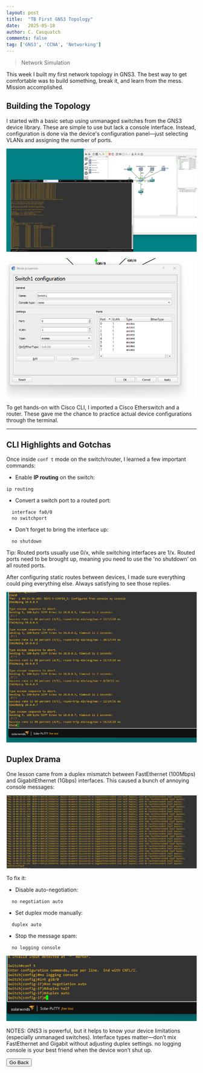 ```yaml
---
layout: post
title:  "TB First GNS3 Topology"
date:   2025-05-18
author: C. Casquatch
comments: false
tag: ['GNS3', 'CCNA', 'Networking']
---
```


> Network Simulation

This week I built my first network topology in GNS3. The best way to get comfortable was to build something, break it, and learn from the mess. Mission accomplished.

## Building the Topology

I started with a basic setup using unmanaged switches from the GNS3 device library. These are simple to use but lack a console interface. Instead, configuration is done via the device's configuration panel—just selecting VLANs and assigning the number of ports.

![Photo1](/assets/images/GNS3/FirstGNS3/1st.png)

![Photo2](/assets/images/GNS3/FirstGNS3/switchconfigpanel.png)

To get hands-on with Cisco CLI, I imported a Cisco Etherswitch and a router. These gave me the chance to practice actual device configurations through the terminal.

---

## CLI Highlights and Gotchas

Once inside `conf t` mode on the switch/router, I learned a few important commands:

- Enable **IP routing** on the switch:  
```
ip routing
```
- Convert a switch port to a routed port:  
```
  interface fa0/0  
  no switchport
```
- Don't forget to bring the interface up:  
```
  no shutdown
```

Tip: Routed ports usually use 0/x, while switching interfaces are 1/x. Routed ports need to be brought up, meaning you need to use the 'no shutdown' on all routed ports.

After configuring static routes between devices, I made sure everything could ping everything else. Always satisfying to see those replies.

![Photo4](/assets/images/GNS3/FirstGNS3/pingtestall.png)

## Duplex Drama
One lesson came from a duplex mismatch between FastEthernet (100Mbps) and GigabitEthernet (1Gbps) interfaces. This caused a bunch of annoying console messages:

![Photo5](/assets/images/GNS3/FirstGNS3/harrassment.png)

To fix it:

- Disable auto-negotiation:  
```
  no negotiation auto
```
- Set duplex mode manually:  
```
  duplex auto
```
- Stop the message spam:  
```
  no logging console
```
![Photo6](/assets/images/GNS3/FirstGNS3/duplexfix.png)

NOTES:
GNS3 is powerful, but it helps to know your device limitations (especially unmanaged switches).
Interface types matter—don’t mix FastEthernet and Gigabit without adjusting duplex settings.
no logging console is your best friend when the device won’t shut up.

<button onclick="history.back()">Go Back</button>

